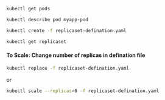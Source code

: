 ```sh
kubectl get pods
```
```sh
kubectl describe pod myapp-pod
```
```sh
kubectl create -f replicaset-defination.yaml
```
```sh
kubectl get replicaset
```
#### To Scale: Change number of replicas in defination file
```sh
kubectl replace -f replicaset-defination.yaml
```
or
```sh
kubectl scale --replicas=6 -f replicaset-defination.yaml
```

